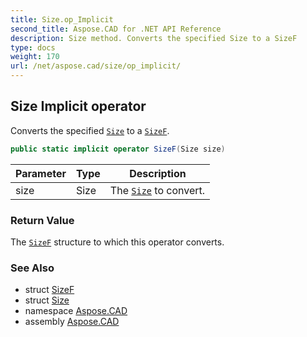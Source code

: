 ```yaml
---
title: Size.op_Implicit
second_title: Aspose.CAD for .NET API Reference
description: Size method. Converts the specified Size to a SizeF
type: docs
weight: 170
url: /net/aspose.cad/size/op_implicit/
---
```

## Size Implicit operator

Converts the specified [`Size`](../) to a [`SizeF`](../../sizef/).

```csharp
public static implicit operator SizeF(Size size)
```

| Parameter | Type | Description |
| --- | --- | --- |
| size | Size | The [`Size`](../) to convert. |

### Return Value

The [`SizeF`](../../sizef/) structure to which this operator converts.

### See Also

* struct [SizeF](../../sizef/)
* struct [Size](../)
* namespace [Aspose.CAD](../../../aspose.cad/)
* assembly [Aspose.CAD](../../../)


